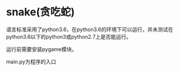 # snake(贪吃蛇)

语言标准采用了python3.6，在python3.6的环境下可以运行，并未测试在python3.6以下的python3或python2.7上是否能运行。

运行前需要安装pygame模块。

main.py为程序的入口
